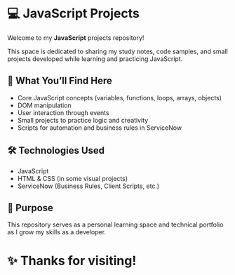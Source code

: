 # 💻 JavaScript Projects

Welcome to my **JavaScript** projects repository!

This space is dedicated to sharing my study notes, code samples, and small projects developed while learning and practicing JavaScript.

## 🚀 What You’ll Find Here
- Core JavaScript concepts (variables, functions, loops, arrays, objects)
- DOM manipulation
- User interaction through events
- Small projects to practice logic and creativity
- Scripts for automation and business rules in ServiceNow

## 🛠 Technologies Used
- JavaScript
- HTML & CSS (in some visual projects)
- ServiceNow (Business Rules, Client Scripts, etc.)

## 📌 Purpose
This repository serves as a personal learning space and technical portfolio as I grow my skills as a developer.

✨ Thanks for visiting!
=======

